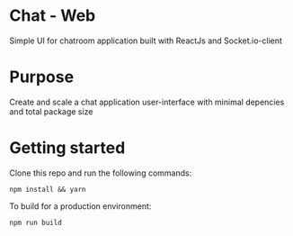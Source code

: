 # Chat - Web

Simple UI for chatroom application built with ReactJs and Socket.io-client

# Purpose

Create and scale a chat application user-interface with minimal depencies and total package size

# Getting started

Clone this repo and run the following commands:

```
npm install && yarn
```

To build for a production environment:

```
npm run build
```
